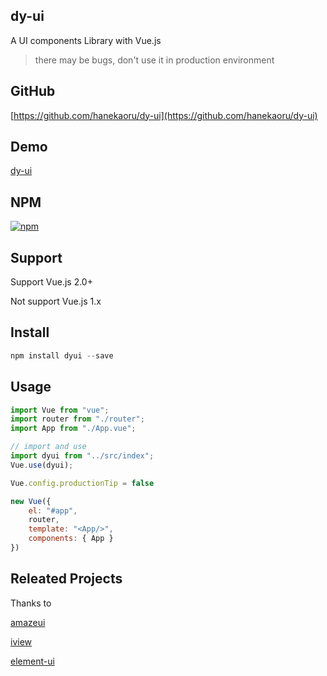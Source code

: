 ## dy-ui

A UI components Library with Vue.js

> there may be bugs, don't use it in production environment

## GitHub

[https://github.com/hanekaoru/dy-ui](https://github.com/hanekaoru/dy-ui)

## Demo

[dy-ui](https://hanekaoru.github.io)

## NPM

[![npm](https://img.shields.io/badge/npm-v0.2.5-blue.svg)](https://www.npmjs.com/package/dyui)

## Support

Support Vue.js 2.0+

Not support Vue.js 1.x

## Install

```js
npm install dyui --save
```

## Usage

```js
import Vue from "vue";
import router from "./router";
import App from "./App.vue";

// import and use
import dyui from "../src/index";
Vue.use(dyui);

Vue.config.productionTip = false

new Vue({
	el: "#app",
	router,
	template: "<App/>",
	components: { App }
})

```

## Releated Projects

Thanks to

[amazeui](https://github.com/amazeui/amazeui)

[iview](https://github.com/iview/iview)

[element-ui](https://github.com/ElemeFE/element)
